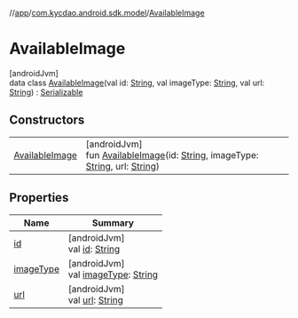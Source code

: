 //[app](../../../index.md)/[com.kycdao.android.sdk.model](../index.md)/[AvailableImage](index.md)

# AvailableImage

[androidJvm]\
data class [AvailableImage](index.md)(val id: [String](https://kotlinlang.org/api/latest/jvm/stdlib/kotlin/-string/index.html), val imageType: [String](https://kotlinlang.org/api/latest/jvm/stdlib/kotlin/-string/index.html), val url: [String](https://kotlinlang.org/api/latest/jvm/stdlib/kotlin/-string/index.html)) : [Serializable](https://developer.android.com/reference/kotlin/java/io/Serializable.html)

## Constructors

| | |
|---|---|
| [AvailableImage](-available-image.md) | [androidJvm]<br>fun [AvailableImage](-available-image.md)(id: [String](https://kotlinlang.org/api/latest/jvm/stdlib/kotlin/-string/index.html), imageType: [String](https://kotlinlang.org/api/latest/jvm/stdlib/kotlin/-string/index.html), url: [String](https://kotlinlang.org/api/latest/jvm/stdlib/kotlin/-string/index.html)) |

## Properties

| Name | Summary |
|---|---|
| [id](id.md) | [androidJvm]<br>val [id](id.md): [String](https://kotlinlang.org/api/latest/jvm/stdlib/kotlin/-string/index.html) |
| [imageType](image-type.md) | [androidJvm]<br>val [imageType](image-type.md): [String](https://kotlinlang.org/api/latest/jvm/stdlib/kotlin/-string/index.html) |
| [url](url.md) | [androidJvm]<br>val [url](url.md): [String](https://kotlinlang.org/api/latest/jvm/stdlib/kotlin/-string/index.html) |
